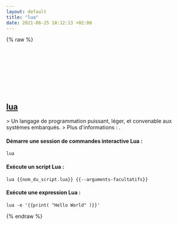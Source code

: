 ```yaml
---
layout: default
title: "lua"
date: 2021-06-25 18:12:13 +02:00
---
```

{% raw %}
<h2 id="lua">
  <a href="/fr/common/lua.html">lua</a> <a href="#lua"><svg class="icon">
    <use href="/assets/images/unicode_sprite.svg#link" />
  </svg></a>
</h2>
> Un langage de programmation puissant, léger, et convenable aux systèmes embarqués.
> Plus d'informations : <https://www.lua.org>.

#### Démarre une session de commandes interactive Lua :
```shell
lua
```
#### Exécute un script Lua :
```shell
lua {{nom_du_script.lua}} {{--arguments-facultatifs}}
```
#### Exécute une expression Lua :
```shell
lua -e '{{print( "Hello World" )}}'
```
{% endraw %}
